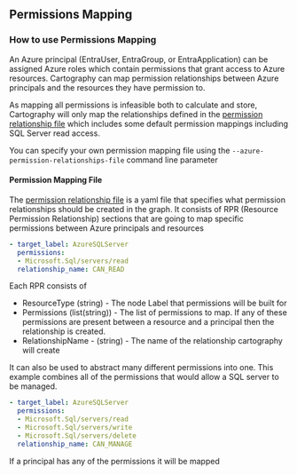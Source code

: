## Permissions Mapping

### How to use Permissions Mapping
An Azure principal (EntraUser, EntraGroup, or EntraApplication) can be assigned Azure roles which contain permissions that grant access to Azure resources. Cartography can map permission relationships between Azure principals and the resources they have permission to.

As mapping all permissions is infeasible both to calculate and store, Cartography will only map the relationships defined in the [permission relationship file](https://github.com/cartography-cncf/cartography/blob/master/cartography/data/azure_permission_relationships.yaml) which includes some default permission mappings including SQL Server read access.

You can specify your own permission mapping file using the `--azure-permission-relationships-file` command line parameter

#### Permission Mapping File
The [permission relationship file](https://github.com/cartography-cncf/cartography/blob/master/cartography/data/azure_permission_relationships.yaml) is a yaml file that specifies what permission relationships should be created in the graph. It consists of RPR (Resource Permission Relationship) sections that are going to map specific permissions between Azure principals and resources
```yaml
- target_label: AzureSQLServer
  permissions:
  - Microsoft.Sql/servers/read
  relationship_name: CAN_READ
```
Each RPR consists of
- ResourceType (string) - The node Label that permissions will be built for
- Permissions (list(string)) - The list of permissions to map. If any of these permissions are present between a resource and a principal then the relationship is created.
- RelationshipName - (string) - The name of the relationship cartography will create

It can also be used to abstract many different permissions into one. This example combines all of the permissions that would allow a SQL server to be managed.
```yaml
- target_label: AzureSQLServer
  permissions:
  - Microsoft.Sql/servers/read
  - Microsoft.Sql/servers/write
  - Microsoft.Sql/servers/delete
  relationship_name: CAN_MANAGE
```
If a principal has any of the permissions it will be mapped
